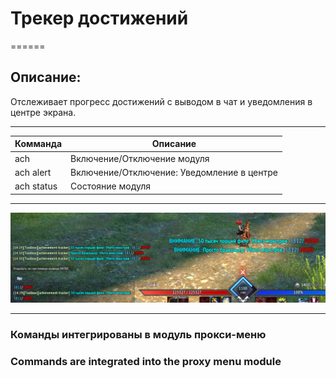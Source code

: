 # Трекер достижений
======

## Описание:
Отслеживает прогресс достижений с выводом в чат и уведомления  в центре экрана.

------

Комманда | Описание
| ------------- | ------------- |
| ach | Включение/Отключение модуля
| ach alert | Включение/Отключение: Уведомление в центре
| ach status | Состояние модуля

------

<p align="center"><img src="https://raw.githubusercontent.com/war10ckula/achievement-tracker/main/screen/ach.png" alt="Your image title" width="1200"/>

------

### Команды интегрированы в модуль прокси-меню

### Commands are integrated into the proxy menu module

